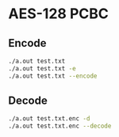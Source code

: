 # AES-128 PCBC

## Encode

```bash
./a.out test.txt
./a.out test.txt -e
./a.out test.txt --encode
```

## Decode

```bash
./a.out test.txt.enc -d
./a.out test.txt.enc --decode
```